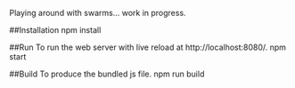 Playing around with swarms... work in progress.

##Installation
npm install

##Run
To run the web server with live reload at http://localhost:8080/.
npm start

##Build
To produce the bundled js file.
npm run build
